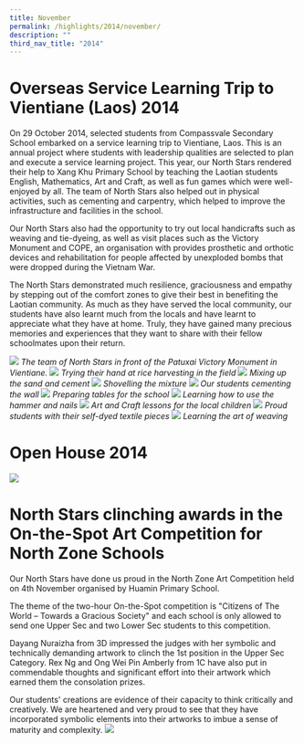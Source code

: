 ```yaml
---
title: November
permalink: /highlights/2014/november/
description: ""
third_nav_title: "2014"
---
```

# Overseas Service Learning Trip to Vientiane (Laos) 2014
On 29 October 2014, selected students from Compassvale Secondary School embarked on a service learning trip to Vientiane, Laos. This is an annual project where students with leadership qualities are selected to plan and execute a service learning project. This year, our North Stars rendered their help to Xang Khu Primary School by teaching the Laotian students English, Mathematics, Art and Craft, as well as fun games which were well-enjoyed by all. The team of North Stars also helped out in physical activities, such as cementing and carpentry, which helped to improve the infrastructure and facilities in the school.

Our North Stars also had the opportunity to try out local handicrafts such as weaving and tie-dyeing, as well as visit places such as the Victory Monument and COPE, an organisation with provides prosthetic and orthotic devices and rehabilitation for people affected by unexploded bombs that were dropped during the Vietnam War.

The North Stars demonstrated much resilience, graciousness and empathy by stepping out of the comfort zones to give their best in benefiting the Laotian community. As much as they have served the local community, our students have also learnt much from the locals and have learnt to appreciate what they have at home. Truly, they have gained many precious memories and experiences that they want to share with their fellow schoolmates upon their return.

![](/images/The%20team%20of%20North%20Stars%20in%20front%20of%20the%20Patuxai%20Victory%20Monument%20in%20Vientiane.jpeg)
_The team of North Stars in front of the Patuxai Victory Monument in Vientiane._
![](/images/Trying%20their%20hand%20at%20rice%20harvesting%20in%20the%20field.jpeg)
_Trying their hand at rice harvesting in the field_
![](/images/Mixing%20up%20the%20sand%20and%20cement.jpeg)
_Mixing up the sand and cement_
![](/images/Shovelling%20the%20mixture.jpeg)
_Shovelling the mixture_
![](/images/Our%20students%20cementing%20the%20wall.jpeg)
_Our students cementing the wall_
![](/images/Preparing%20tables%20for%20the%20school.jpeg)
_Preparing tables for the school_
![](/images/Learning%20how%20to%20use%20the%20hammer%20and%20nails.jpeg)
_Learning how to use the hammer and nails_
![](/images/Art%20and%20Craft%20lessons%20for%20the%20local%20children.jpeg)
_Art and Craft lessons for the local children_
![](/images/Proud%20students%20with%20their%20self-dyed%20textile%20pieces.jpeg)
_Proud students with their self-dyed textile pieces_
![](/images/Learning%20the%20art%20of%20weaving.jpeg)
_Learning the art of weaving_

# Open House 2014
![](/images/Open%20House%202014.png)

# North Stars clinching awards in the On-the-Spot Art Competition for North Zone Schools
Our North Stars have done us proud in the North Zone Art Competition held on 4th November organised by Huamin Primary School.  
  
The theme of the two-hour On-the-Spot competition is "Citizens of The World – Towards a Gracious Society" and each school is only allowed to send one Upper Sec and two Lower Sec students to this competition.   
  
Dayang Nuraizha from 3D impressed the judges with her symbolic and technically demanding artwork to clinch the 1st position in the Upper Sec Category. Rex Ng and Ong Wei Pin Amberly from 1C have also put in commendable thoughts and significant effort into their artwork which earned them the consolation prizes.  
  
Our students' creations are evidence of their capacity to think critically and creatively. We are heartened and very proud to see that they have incorporated symbolic elements into their artworks to imbue a sense of maturity and complexity.
![](/images/North%20Star%20Clinching%20Award.jpeg)
